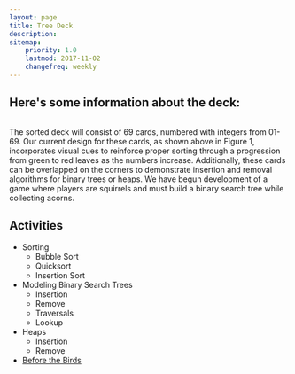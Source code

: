 ```yaml
---
layout: page
title: Tree Deck
description:
sitemap:
    priority: 1.0
    lastmod: 2017-11-02
    changefreq: weekly
---
```

## Here's some information about the deck:
<span class="image fit"><img src="{{site.baseurl}}/images/bst_deck.png" alt="" /></span>

The sorted deck will consist of 69 cards, numbered with integers from 01-69. Our current design for these cards, as shown above in Figure 1, incorporates visual cues to reinforce proper sorting through a progression from green to red leaves as the numbers increase. Additionally, these cards can be overlapped on the corners to demonstrate insertion and removal algorithms for binary trees or heaps. We have begun development of a game where players are squirrels and must build a binary search tree while collecting acorns.

## Activities
* Sorting
  * Bubble Sort
  * Quicksort
  * Insertion Sort
* Modeling Binary Search Trees
  * Insertion
  * Remove
  * Traversals
  * Lookup
* Heaps
  * Insertion
  * Remove
* [Before the Birds]({{site.baseurl}}/btb/)
